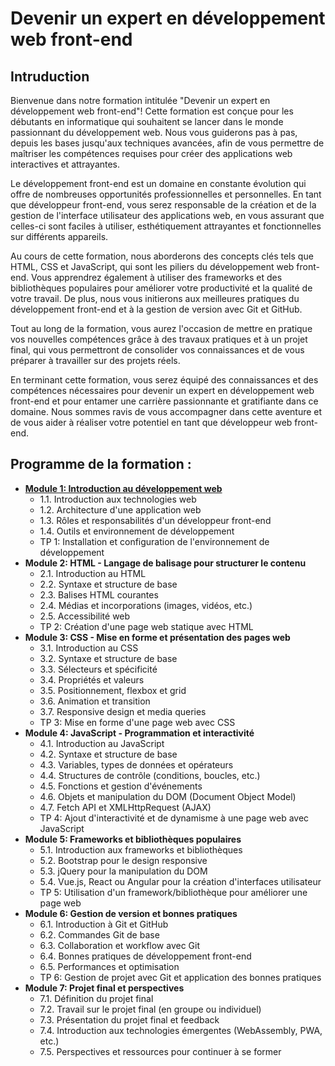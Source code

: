# Devenir un expert en développement web front-end

## Intruduction
Bienvenue dans notre formation intitulée "Devenir un expert en développement web front-end"! Cette formation est conçue pour les débutants en informatique qui souhaitent se lancer dans le monde passionnant du développement web. Nous vous guiderons pas à pas, depuis les bases jusqu'aux techniques avancées, afin de vous permettre de maîtriser les compétences requises pour créer des applications web interactives et attrayantes.

Le développement front-end est un domaine en constante évolution qui offre de nombreuses opportunités professionnelles et personnelles. En tant que développeur front-end, vous serez responsable de la création et de la gestion de l'interface utilisateur des applications web, en vous assurant que celles-ci sont faciles à utiliser, esthétiquement attrayantes et fonctionnelles sur différents appareils.

Au cours de cette formation, nous aborderons des concepts clés tels que HTML, CSS et JavaScript, qui sont les piliers du développement web front-end. Vous apprendrez également à utiliser des frameworks et des bibliothèques populaires pour améliorer votre productivité et la qualité de votre travail. De plus, nous vous initierons aux meilleures pratiques du développement front-end et à la gestion de version avec Git et GitHub.

Tout au long de la formation, vous aurez l'occasion de mettre en pratique vos nouvelles compétences grâce à des travaux pratiques et à un projet final, qui vous permettront de consolider vos connaissances et de vous préparer à travailler sur des projets réels.

En terminant cette formation, vous serez équipé des connaissances et des compétences nécessaires pour devenir un expert en développement web front-end et pour entamer une carrière passionnante et gratifiante dans ce domaine. Nous sommes ravis de vous accompagner dans cette aventure et de vous aider à réaliser votre potentiel en tant que développeur web front-end.

## Programme de la formation :

- [**Module 1: Introduction au développement web**](../1/intro_fr.md)
    - 1.1. Introduction aux technologies web
    - 1.2. Architecture d'une application web
    - 1.3. Rôles et responsabilités d'un développeur front-end
    - 1.4. Outils et environnement de développement
    - TP 1: Installation et configuration de l'environnement de développement
- **Module 2: HTML - Langage de balisage pour structurer le contenu**
    - 2.1. Introduction au HTML
    - 2.2. Syntaxe et structure de base
    - 2.3. Balises HTML courantes
    - 2.4. Médias et incorporations (images, vidéos, etc.)
    - 2.5. Accessibilité web
    - TP 2: Création d'une page web statique avec HTML
- **Module 3: CSS - Mise en forme et présentation des pages web**
    - 3.1. Introduction au CSS
    - 3.2. Syntaxe et structure de base
    - 3.3. Sélecteurs et spécificité
    - 3.4. Propriétés et valeurs
    - 3.5. Positionnement, flexbox et grid
    - 3.6. Animation et transition
    - 3.7. Responsive design et media queries
    - TP 3: Mise en forme d'une page web avec CSS
- **Module 4: JavaScript - Programmation et interactivité**
    - 4.1. Introduction au JavaScript
    - 4.2. Syntaxe et structure de base
    - 4.3. Variables, types de données et opérateurs
    - 4.4. Structures de contrôle (conditions, boucles, etc.)
    - 4.5. Fonctions et gestion d'événements
    - 4.6. Objets et manipulation du DOM (Document Object Model)
    - 4.7. Fetch API et XMLHttpRequest (AJAX)
    - TP 4: Ajout d'interactivité et de dynamisme à une page web avec JavaScript
- **Module 5: Frameworks et bibliothèques populaires**
    - 5.1. Introduction aux frameworks et bibliothèques
    - 5.2. Bootstrap pour le design responsive
    - 5.3. jQuery pour la manipulation du DOM
    - 5.4. Vue.js, React ou Angular pour la création d'interfaces utilisateur
    - TP 5: Utilisation d'un framework/bibliothèque pour améliorer une page web
- **Module 6: Gestion de version et bonnes pratiques**
    - 6.1. Introduction à Git et GitHub
    - 6.2. Commandes Git de base
    - 6.3. Collaboration et workflow avec Git
    - 6.4. Bonnes pratiques de développement front-end
    - 6.5. Performances et optimisation
    - TP 6: Gestion de projet avec Git et application des bonnes pratiques
- **Module 7: Projet final et perspectives**
    - 7.1. Définition du projet final
    - 7.2. Travail sur le projet final (en groupe ou individuel)
    - 7.3. Présentation du projet final et feedback
    - 7.4. Introduction aux technologies émergentes (WebAssembly, PWA, etc.)
    - 7.5. Perspectives et ressources pour continuer à se former